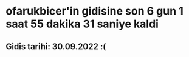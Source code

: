 # ofarukbicer'in gidisine son 6 gun 1 saat 55 dakika 31 saniye kaldi

## Gidis tarihi: 30.09.2022 :(